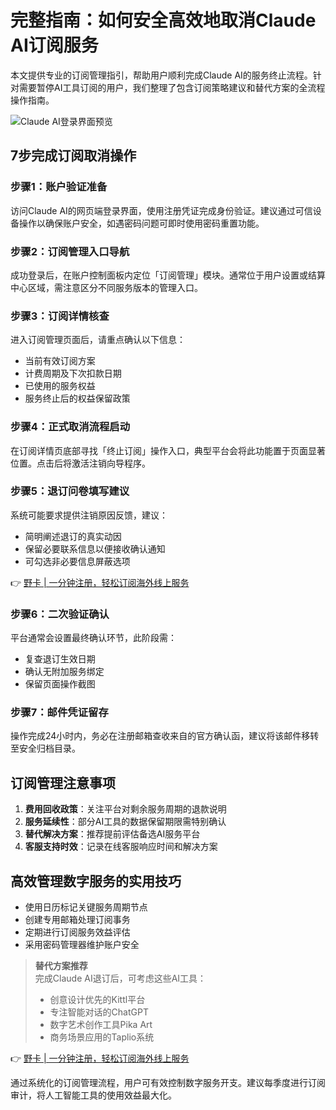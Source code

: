 # 完整指南：如何安全高效地取消Claude AI订阅服务

本文提供专业的订阅管理指引，帮助用户顺利完成Claude AI的服务终止流程。针对需要暂停AI工具订阅的用户，我们整理了包含订阅策略建议和替代方案的全流程操作指南。

![Claude AI登录界面预览](https://bbtdd.com/wp-content/uploads/img/9723819731.webp)

## 7步完成订阅取消操作
### 步骤1：账户验证准备
访问Claude AI的网页端登录界面，使用注册凭证完成身份验证。建议通过可信设备操作以确保账户安全，如遇密码问题可即时使用密码重置功能。

### 步骤2：订阅管理入口导航
成功登录后，在账户控制面板内定位「订阅管理」模块。通常位于用户设置或结算中心区域，需注意区分不同服务版本的管理入口。

### 步骤3：订阅详情核查
进入订阅管理页面后，请重点确认以下信息：
- 当前有效订阅方案
- 计费周期及下次扣款日期
- 已使用的服务权益
- 服务终止后的权益保留政策

### 步骤4：正式取消流程启动
在订阅详情页底部寻找「终止订阅」操作入口，典型平台会将此功能置于页面显著位置。点击后将激活注销向导程序。

### 步骤5：退订问卷填写建议
系统可能要求提供注销原因反馈，建议：
- 简明阐述退订的真实动因
- 保留必要联系信息以便接收确认通知
- 可勾选非必要信息屏蔽选项

👉 [野卡 | 一分钟注册，轻松订阅海外线上服务](https://bbtdd.com/yeka)

### 步骤6：二次验证确认
平台通常会设置最终确认环节，此阶段需：
- 复查退订生效日期
- 确认无附加服务绑定
- 保留页面操作截图

### 步骤7：邮件凭证留存
操作完成24小时内，务必在注册邮箱查收来自的官方确认函，建议将该邮件移转至安全归档目录。

## 订阅管理注意事项
1. **费用回收政策**：关注平台对剩余服务周期的退款说明
2. **服务延续性**：部分AI工具的数据保留期限需特别确认
3. **替代解决方案**：推荐提前评估备选AI服务平台
4. **客服支持时效**：记录在线客服响应时间和解决方案

## 高效管理数字服务的实用技巧
- 使用日历标记关键服务周期节点
- 创建专用邮箱处理订阅事务
- 定期进行订阅服务效益评估
- 采用密码管理器维护账户安全

> **替代方案推荐**  
> 完成Claude AI退订后，可考虑这些AI工具：
> - 创意设计优先的Kittl平台
> - 专注智能对话的ChatGPT
> - 数字艺术创作工具Pika Art
> - 商务场景应用的Taplio系统

👉 [野卡 | 一分钟注册，轻松订阅海外线上服务](https://bbtdd.com/yeka)

通过系统化的订阅管理流程，用户可有效控制数字服务开支。建议每季度进行订阅审计，将人工智能工具的使用效益最大化。